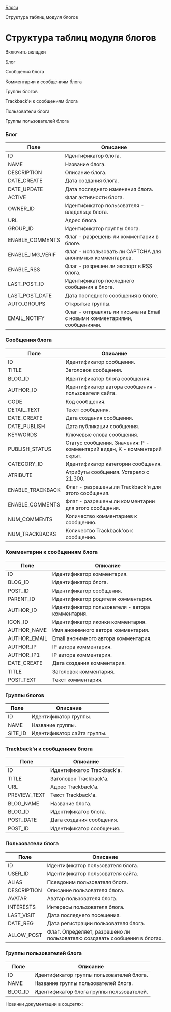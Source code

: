 [Блоги](/api_help/blogs/index.php)

Структура таблиц модуля блогов

Структура таблиц модуля блогов
==============================

Включить вкладки

Блог

Сообщения блога

Комментарии к сообщениям блога

Группы блогов

Trackback'и к сообщениям блога

Пользователи блога

Группы пользователей блога

### Блог

| Поле | Описание |
| --- | --- |
| ID | Идентификатор блога. |
| NAME | Название блога. |
| DESCRIPTION | Описание блога. |
| DATE\_CREATE | Дата создания блога. |
| DATE\_UPDATE | Дата последнего изменения блога. |
| ACTIVE | Флаг активности блога. |
| OWNER\_ID | Идентификатор пользователя - владельца блога. |
| URL | Адрес блога. |
| GROUP\_ID | Идентификатор группы блога. |
| ENABLE\_COMMENTS | Флаг - разрешены ли комментарии в блоге. |
| ENABLE\_IMG\_VERIF | Флаг - использовать ли CAPTCHA для анонимных комментариев. |
| ENABLE\_RSS | Флаг - разрешен ли экспорт в RSS блога. |
| LAST\_POST\_ID | Идентификатор последнего сообщения в блоге. |
| LAST\_POST\_DATE | Дата последнего сообщения в блоге. |
| AUTO\_GROUPS | Открытые группы. |
| EMAIL\_NOTIFY | Флаг - отправлять ли письма на Email с новыми комментариями, сообщениями. |

### Сообщения блога

| Поле | Описание |
| --- | --- |
| ID | Идентификатор сообщения. |
| TITLE | Заголовок сообщения. |
| BLOG\_ID | Идентификатор блога сообщения. |
| AUTHOR\_ID | Идентификатор автора сообщения - пользователя сайта. |
| CODE | Код сообщения. |
| DETAIL\_TEXT | Текст сообщения. |
| DATE\_CREATE | Дата создания сообщения. |
| DATE\_PUBLISH | Дата публикации сообщения. |
| KEYWORDS | Ключевые слова сообщения. |
| PUBLISH\_STATUS | Статус сообщения. Значения: P - комментарий виден, K - комментарий скрыт. |
| CATEGORY\_ID | Идентификатор категории сообщения. |
| ATRIBUTE | Атрибуты сообщения. Устарело с 21.300. |
| ENABLE\_TRACKBACK | Флаг - разрешены ли Trackback'и для этого сообщения. |
| ENABLE\_COMMENTS | Флаг - разрешены ли комментарии для этого сообщения. |
| NUM\_COMMENTS | Количество комментариев к сообщению. |
| NUM\_TRACKBACKS | Количество Trackback'ов к сообщению. |

### Комментарии к сообщениям блога

| Поле | Описание |
| --- | --- |
| ID | Идентификатор комментария. |
| BLOG\_ID | Идентификатор блога. |
| POST\_ID | Идентификатор сообщения. |
| PARENT\_ID | Идентификатор родителя комментария. |
| AUTHOR\_ID | Идентификатор пользователя - автора комментария. |
| ICON\_ID | Идентификатор иконки комментария. |
| AUTHOR\_NAME | Имя анонимного автора комментария. |
| AUTHOR\_EMAIL | Email анонимного автора комментария. |
| AUTHOR\_IP | IP автора комментария. |
| AUTHOR\_IP1 | IP автора комментария. |
| DATE\_CREATE | Дата создания комментария. |
| TITLE | Заголовок комментария. |
| POST\_TEXT | Текст комментария. |

### Группы блогов

| Поле | Описание |
| --- | --- |
| ID | Идентификатор группы. |
| NAME | Название группы. |
| SITE\_ID | Идентификатор сайта группы. |

### Trackback'и к сообщениям блога

| Поле | Описание |
| --- | --- |
| ID | Идентификатор Trackback'a. |
| TITLE | Заголовок Trackback'а. |
| URL | Адрес Trackback'а. |
| PREVIEW\_TEXT | Текст Trackback'а. |
| BLOG\_NAME | Название блога. |
| BLOG\_ID | Идентификатор блога. |
| POST\_DATE | Дата создания сообщения. |
| POST\_ID | Идентификатор сообщения. |

### Пользователи блога

| Поле | Описание |
| --- | --- |
| ID | Идентификатор пользователя блога. |
| USER\_ID | Идентификатор пользователя сайта. |
| ALIAS | Псевдоним пользователя блога. |
| DESCRIPTION | Описание пользователя блога. |
| AVATAR | Аватар пользователя блога. |
| INTERESTS | Интересы пользователя блога. |
| LAST\_VISIT | Дата последнего посещения. |
| DATE\_REG | Дата регистрации пользователя блога. |
| ALLOW\_POST | Флаг. Определяет, разрешено ли пользователю создавать сообщения в блогах. |

### Группы пользователей блога

| Поле | Описание |
| --- | --- |
| ID | Идентификатор группы пользователей блога. |
| NAME | Название группы пользователей блога. |
| BLOG\_ID | Идентификатор блога группы пользователей. |

Новинки документации в соцсетях: